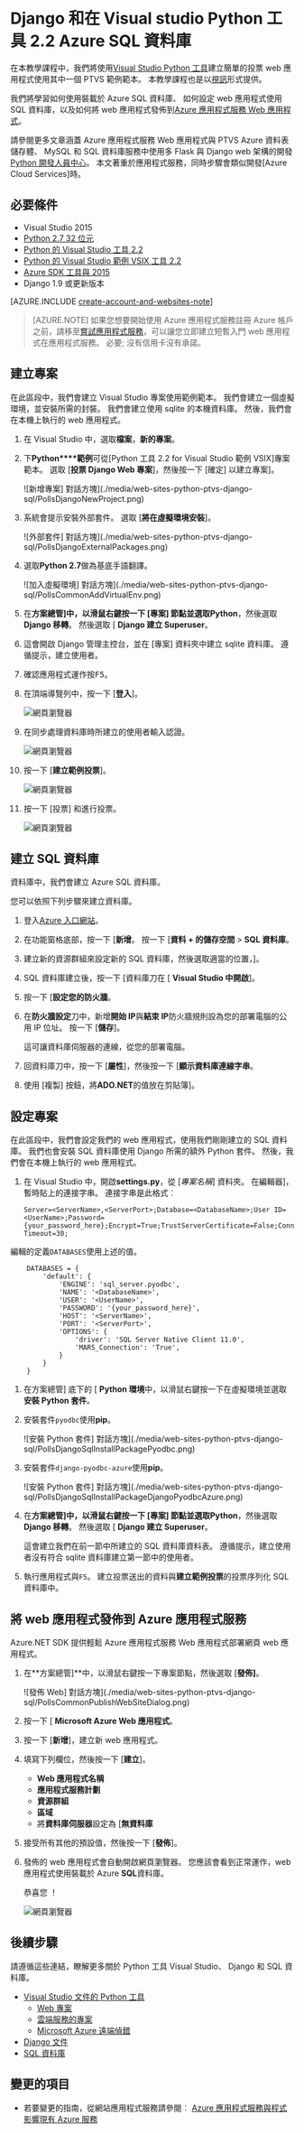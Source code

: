 <properties 
    pageTitle="Django 和在 Visual studio Python 工具 2.2 Azure SQL 資料庫" 
    description="瞭解如何使用 Visual studio Python 工具來建立 Django web 應用程式存放在 SQL 資料庫執行個體中的資料，並將其部署到 Azure 應用程式服務 Web 應用程式。" 
    services="app-service\web" 
    tags="python"
    documentationCenter="python" 
    authors="huguesv" 
    manager="wpickett" 
    editor=""/>

<tags 
    ms.service="app-service-web" 
    ms.workload="web" 
    ms.tgt_pltfrm="na" 
    ms.devlang="python" 
    ms.topic="article" 
    ms.date="07/07/2016"
    ms.author="huguesv"/>




# <a name="django-and-sql-database-on-azure-with-python-tools-22-for-visual-studio"></a>Django 和在 Visual studio Python 工具 2.2 Azure SQL 資料庫 

在本教學課程中，我們將使用[Visual Studio Python 工具]建立簡單的投票 web 應用程式使用其中一個 PTVS 範例範本。 本教學課程也是以[視訊](https://www.youtube.com/watch?v=ZwcoGcIeHF4)形式提供。

我們將學習如何使用裝載於 Azure SQL 資料庫、 如何設定 web 應用程式使用 SQL 資料庫，以及如何將 web 應用程式發佈到[Azure 應用程式服務 Web 應用程式](http://go.microsoft.com/fwlink/?LinkId=529714)。

請參閱更多文章涵蓋 Azure 應用程式服務 Web 應用程式與 PTVS Azure 資料表儲存體、 MySQL 和 SQL 資料庫服務中使用多 Flask 與 Django web 架構的開發[Python 開發人員中心]。 本文著重於應用程式服務，同時步驟會類似開發[Azure Cloud Services]時。

## <a name="prerequisites"></a>必要條件

 - Visual Studio 2015
 - [Python 2.7 32 位元]
 - [Python 的 Visual Studio 工具 2.2]
 - [Python 的 Visual Studio 範例 VSIX 工具 2.2]
 - [Azure SDK 工具與 2015]
 - Django 1.9 或更新版本

[AZURE.INCLUDE [create-account-and-websites-note](../../includes/create-account-and-websites-note.md)]

>[AZURE.NOTE] 如果您想要開始使用 Azure 應用程式服務註冊 Azure 帳戶之前，請移至[嘗試應用程式服務](http://go.microsoft.com/fwlink/?LinkId=523751)，可以讓您立即建立短暫入門 web 應用程式在應用程式服務。 必要; 沒有信用卡沒有承諾。

## <a name="create-the-project"></a>建立專案

在此區段中，我們會建立 Visual Studio 專案使用範例範本。 我們會建立一個虛擬環境，並安裝所需的封裝。 我們會建立使用 sqlite 的本機資料庫。 然後，我們會在本機上執行的 web 應用程式。

1.  在 Visual Studio 中，選取**檔案**，**新的專案**。

1.  下**Python****範例**可從[Python 工具 2.2 for Visual Studio 範例 VSIX]專案範本。 選取 [**投票 Django Web 專案**]，然後按一下 [確定] 以建立專案]。

    ![新增專案] 對話方塊](./media/web-sites-python-ptvs-django-sql/PollsDjangoNewProject.png)

1.  系統會提示安裝外部套件。 選取 [**將在虛擬環境安裝**]。

    ![外部套件] 對話方塊](./media/web-sites-python-ptvs-django-sql/PollsDjangoExternalPackages.png)

1.  選取**Python 2.7**做為基底手語翻譯。

    ![加入虛擬環境] 對話方塊](./media/web-sites-python-ptvs-django-sql/PollsCommonAddVirtualEnv.png)

1.  在**方案總管]**中，以滑鼠右鍵按一下 [專案] 節點並選取**Python**，然後選取**Django 移轉**。  然後選取 [ **Django 建立 Superuser**。

1.  這會開啟 Django 管理主控台，並在 [專案] 資料夾中建立 sqlite 資料庫。 遵循提示，建立使用者。

1.  確認應用程式運作按<kbd>F5</kbd>。

1.  在頂端導覽列中，按一下 [**登入**]。

    ![網頁瀏覽器](./media/web-sites-python-ptvs-django-sql/PollsDjangoCommonBrowserLocalMenu.png)

1.  在同步處理資料庫時所建立的使用者輸入認證。

    ![網頁瀏覽器](./media/web-sites-python-ptvs-django-sql/PollsDjangoCommonBrowserLocalLogin.png)

1.  按一下 [**建立範例投票**]。

    ![網頁瀏覽器](./media/web-sites-python-ptvs-django-sql/PollsDjangoCommonBrowserNoPolls.png)

1.  按一下 [投票] 和進行投票。

    ![網頁瀏覽器](./media/web-sites-python-ptvs-django-sql/PollsDjangoSqliteBrowser.png)

## <a name="create-a-sql-database"></a>建立 SQL 資料庫

資料庫中，我們會建立 Azure SQL 資料庫。

您可以依照下列步驟來建立資料庫。

1.  登入[Azure 入口網站]。

1.  在功能窗格底部，按一下 [**新增**。 按一下 [**資料 + 的儲存空間** > **SQL 資料庫**。

1.  建立新的資源群組來設定新的 SQL 資料庫，然後選取適當的位置，]。

1.  SQL 資料庫建立後，按一下 [資料庫刀在 [ **Visual Studio 中開啟**]。
2.  按一下 [**設定您的防火牆**。
3.  在**防火牆設定**刀中，新增**開始 IP**與**結束 IP**防火牆規則設為您的部署電腦的公用 IP 位址。 按一下 [**儲存**]。

    這可讓資料庫伺服器的連線，從您的部署電腦。

4.  回資料庫刀中，按一下 [**屬性**]，然後按一下 [**顯示資料庫連線字串**。 

2.  使用 [複製] 按鈕，將**ADO.NET**的值放在剪貼簿]。

## <a name="configure-the-project"></a>設定專案

在此區段中，我們會設定我們的 web 應用程式，使用我們剛剛建立的 SQL 資料庫。 我們也會安裝 SQL 資料庫使用 Django 所需的額外 Python 套件。 然後，我們會在本機上執行的 web 應用程式。

1.  在 Visual Studio 中，開啟**settings.py**，從 [*專案名稱*] 資料夾。 在編輯器]，暫時貼上的連接字串。 連接字串是此格式︰

        Server=<ServerName>,<ServerPort>;Database=<DatabaseName>;User ID=<UserName>;Password={your_password_here};Encrypt=True;TrustServerCertificate=False;Connection Timeout=30;

編輯的定義`DATABASES`使用上述的值。

        DATABASES = {
            'default': {
                'ENGINE': 'sql_server.pyodbc',
                'NAME': '<DatabaseName>',
                'USER': '<UserName>',
                'PASSWORD': '{your_password_here}',
                'HOST': '<ServerName>',
                'PORT': '<ServerPort>',
                'OPTIONS': {
                    'driver': 'SQL Server Native Client 11.0',
                    'MARS_Connection': 'True',
                }
            }
        }

1.  在方案總管] 底下的 [ **Python 環境**中，以滑鼠右鍵按一下在虛擬環境並選取**安裝 Python 套件**。

1.  安裝套件`pyodbc`使用**pip**。

    ![安裝 Python 套件] 對話方塊](./media/web-sites-python-ptvs-django-sql/PollsDjangoSqlInstallPackagePyodbc.png)

1.  安裝套件`django-pyodbc-azure`使用**pip**。

    ![安裝 Python 套件] 對話方塊](./media/web-sites-python-ptvs-django-sql/PollsDjangoSqlInstallPackageDjangoPyodbcAzure.png)

1.  在**方案總管]**中，以滑鼠右鍵按一下 [專案] 節點並選取**Python**，然後選取**Django 移轉**。  然後選取 [ **Django 建立 Superuser**。

    這會建立我們在前一節中所建立的 SQL 資料庫資料表。 遵循提示，建立使用者沒有符合 sqlite 資料庫建立第一節中的使用者。

1.  執行應用程式與`F5`。 建立投票送出的資料與**建立範例投票**的投票序列化 SQL 資料庫中。


## <a name="publish-the-web-app-to-azure-app-service"></a>將 web 應用程式發佈到 Azure 應用程式服務

Azure.NET SDK 提供輕鬆 Azure 應用程式服務 Web 應用程式部署網頁 web 應用程式。

1.  在**方案總管]**中，以滑鼠右鍵按一下專案節點，然後選取 [**發佈]**。

    ![發佈 Web] 對話方塊](./media/web-sites-python-ptvs-django-sql/PollsCommonPublishWebSiteDialog.png)

1.  按一下 [ **Microsoft Azure Web 應用程式**。

1.  按一下 [**新增**]，建立新 web 應用程式。

1.  填寫下列欄位，然後按一下 [**建立**]。
    -   **Web 應用程式名稱**
    -   **應用程式服務計劃**
    -   **資源群組**
    -   **區域**
    -   將**資料庫伺服器**設定為 [**無資料庫**

1.  接受所有其他的預設值，然後按一下 [**發佈**]。

1.  發佈的 web 應用程式會自動開啟網頁瀏覽器。 您應該會看到正常運作，web 應用程式使用裝載於 Azure **SQL**資料庫。

    恭喜您 ！

    ![網頁瀏覽器](./media/web-sites-python-ptvs-django-sql/PollsDjangoAzureBrowser.png)

## <a name="next-steps"></a>後續步驟

請遵循這些連結，瞭解更多關於 Python 工具 Visual Studio、 Django 和 SQL 資料庫。

- [Visual Studio 文件的 Python 工具]
  - [Web 專案]
  - [雲端服務的專案]
  - [Microsoft Azure 遠端偵錯]
- [Django 文件]
- [SQL 資料庫]

## <a name="whats-changed"></a>變更的項目
* 若要變更的指南，從網站應用程式服務請參閱︰ [Azure 應用程式服務與程式影響現有 Azure 服務](http://go.microsoft.com/fwlink/?LinkId=529714)


<!--Link references-->
[Python 開發人員中心]: /develop/python/
[Azure 雲端服務]: ../cloud-services-python-ptvs.md

<!--External Link references-->
[Azure 入口網站]: https://portal.azure.com
[Visual Studio Python 工具]: http://aka.ms/ptvs
[Python 的 Visual Studio 工具 2.2]: http://go.microsoft.com/fwlink/?LinkID=624025
[Python 的 Visual Studio 範例 VSIX 工具 2.2]: http://go.microsoft.com/fwlink/?LinkID=624025
[Azure SDK 工具與 2015]: http://go.microsoft.com/fwlink/?LinkId=518003
[Python 2.7 32 位元]: http://go.microsoft.com/fwlink/?LinkId=517190 
[Visual Studio 文件的 Python 工具]: http://aka.ms/ptvsdocs
[Microsoft Azure 遠端偵錯]: http://go.microsoft.com/fwlink/?LinkId=624026
[Web 專案]: http://go.microsoft.com/fwlink/?LinkId=624027
[雲端服務的專案]: http://go.microsoft.com/fwlink/?LinkId=624028
[Django 文件]: https://www.djangoproject.com/
[SQL 資料庫]: /documentation/services/sql-database/
